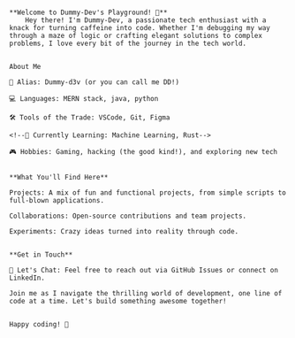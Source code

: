                                                                                                                   **Welcome to Dummy-Dev's Playground! 🎉**
        Hey there! I'm Dummy-Dev, a passionate tech enthusiast with a knack for turning caffeine into code. Whether I'm debugging my way through a maze of logic or crafting elegant solutions to complex problems, I love every bit of the journey in the tech world.

                                                                                                                                About Me
                                                                                                              👾 Alias: Dummy-d3v (or you can call me DD!)
                                                                                                                💻 Languages: MERN stack, java, python
                                                                                                               🛠 Tools of the Trade: VSCode, Git, Figma
                                                                                                          <!--🌱 Currently Learning: Machine Learning, Rust-->
                                                                                                      🎮 Hobbies: Gaming, hacking (the good kind!), and exploring new tech

                                                                                                                       **What You'll Find Here**
                                                                                          Projects: A mix of fun and functional projects, from simple scripts to full-blown applications.
                                                                                                          Collaborations: Open-source contributions and team projects.
                                                                                                           Experiments: Crazy ideas turned into reality through code.
                                                                                                                            
                                                                                                                            **Get in Touch**
                                                                                          💬 Let's Chat: Feel free to reach out via GitHub Issues or connect on LinkedIn.
                                                                          Join me as I navigate the thrilling world of development, one line of code at a time. Let's build something awesome together!
                                                                                                                            
                                                                                                                             Happy coding! 🚀
